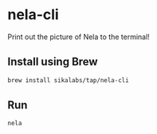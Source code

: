 # nela-cli

Print out the picture of Nela to the terminal!

## Install using Brew

```bash
brew install sikalabs/tap/nela-cli
```

## Run

```bash
nela
```
